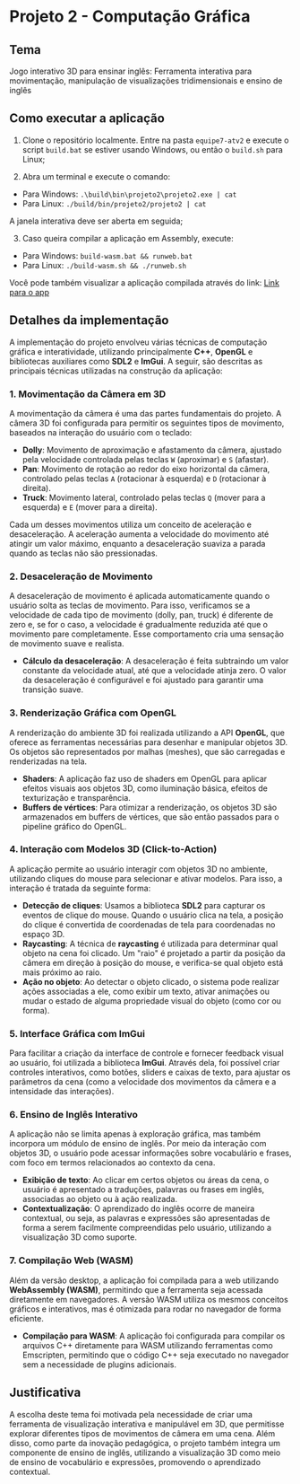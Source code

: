 # Projeto 2 - Computação Gráfica

## Tema

Jogo interativo 3D para ensinar inglês: Ferramenta interativa para movimentação, manipulação de visualizações tridimensionais e ensino de inglês

## Como executar a aplicação

1. Clone o repositório localmente. Entre na pasta `equipe7-atv2` e execute o script `build.bat` se estiver usando Windows, ou então o `build.sh` para Linux;

2. Abra um terminal e execute o comando:

- Para Windows: `.\build\bin\projeto2\projeto2.exe | cat`
- Para Linux: `./build/bin/projeto2/projeto2 | cat`

A janela interativa deve ser aberta em seguida;

3. Caso queira compilar a aplicação em Assembly, execute:

- Para Windows: `build-wasm.bat && runweb.bat`
- Para Linux: `./build-wasm.sh && ./runweb.sh`

Você pode também visualizar a aplicação compilada através do link: [Link para o app](https://abacchi00.github.io/equipe7-atv2/public/projeto2.html)

## Detalhes da implementação

A implementação do projeto envolveu várias técnicas de computação gráfica e interatividade, utilizando principalmente **C++**, **OpenGL** e bibliotecas auxiliares como **SDL2** e **ImGui**. A seguir, são descritas as principais técnicas utilizadas na construção da aplicação:

### 1. **Movimentação da Câmera em 3D**

A movimentação da câmera é uma das partes fundamentais do projeto. A câmera 3D foi configurada para permitir os seguintes tipos de movimento, baseados na interação do usuário com o teclado:

- **Dolly**: Movimento de aproximação e afastamento da câmera, ajustado pela velocidade controlada pelas teclas `W` (aproximar) e `S` (afastar).
- **Pan**: Movimento de rotação ao redor do eixo horizontal da câmera, controlado pelas teclas `A` (rotacionar à esquerda) e `D` (rotacionar à direita).
- **Truck**: Movimento lateral, controlado pelas teclas `Q` (mover para a esquerda) e `E` (mover para a direita).

Cada um desses movimentos utiliza um conceito de aceleração e desaceleração. A aceleração aumenta a velocidade do movimento até atingir um valor máximo, enquanto a desaceleração suaviza a parada quando as teclas não são pressionadas.

### 2. **Desaceleração de Movimento**

A desaceleração de movimento é aplicada automaticamente quando o usuário solta as teclas de movimento. Para isso, verificamos se a velocidade de cada tipo de movimento (dolly, pan, truck) é diferente de zero e, se for o caso, a velocidade é gradualmente reduzida até que o movimento pare completamente. Esse comportamento cria uma sensação de movimento suave e realista.

- **Cálculo da desaceleração**: A desaceleração é feita subtraindo um valor constante da velocidade atual, até que a velocidade atinja zero. O valor da desaceleração é configurável e foi ajustado para garantir uma transição suave.

### 3. **Renderização Gráfica com OpenGL**

A renderização do ambiente 3D foi realizada utilizando a API **OpenGL**, que oferece as ferramentas necessárias para desenhar e manipular objetos 3D. Os objetos são representados por malhas (meshes), que são carregadas e renderizadas na tela.

- **Shaders**: A aplicação faz uso de shaders em OpenGL para aplicar efeitos visuais aos objetos 3D, como iluminação básica, efeitos de texturização e transparência.
- **Buffers de vértices**: Para otimizar a renderização, os objetos 3D são armazenados em buffers de vértices, que são então passados para o pipeline gráfico do OpenGL.

### 4. **Interação com Modelos 3D (Click-to-Action)**

A aplicação permite ao usuário interagir com objetos 3D no ambiente, utilizando cliques do mouse para selecionar e ativar modelos. Para isso, a interação é tratada da seguinte forma:

- **Detecção de cliques**: Usamos a biblioteca **SDL2** para capturar os eventos de clique do mouse. Quando o usuário clica na tela, a posição do clique é convertida de coordenadas de tela para coordenadas no espaço 3D.
- **Raycasting**: A técnica de **raycasting** é utilizada para determinar qual objeto na cena foi clicado. Um "raio" é projetado a partir da posição da câmera em direção à posição do mouse, e verifica-se qual objeto está mais próximo ao raio.
- **Ação no objeto**: Ao detectar o objeto clicado, o sistema pode realizar ações associadas a ele, como exibir um texto, ativar animações ou mudar o estado de alguma propriedade visual do objeto (como cor ou forma).

### 5. **Interface Gráfica com ImGui**

Para facilitar a criação da interface de controle e fornecer feedback visual ao usuário, foi utilizada a biblioteca **ImGui**. Através dela, foi possível criar controles interativos, como botões, sliders e caixas de texto, para ajustar os parâmetros da cena (como a velocidade dos movimentos da câmera e a intensidade das interações).

### 6. **Ensino de Inglês Interativo**

A aplicação não se limita apenas à exploração gráfica, mas também incorpora um módulo de ensino de inglês. Por meio da interação com objetos 3D, o usuário pode acessar informações sobre vocabulário e frases, com foco em termos relacionados ao contexto da cena.

- **Exibição de texto**: Ao clicar em certos objetos ou áreas da cena, o usuário é apresentado a traduções, palavras ou frases em inglês, associadas ao objeto ou à ação realizada.
- **Contextualização**: O aprendizado do inglês ocorre de maneira contextual, ou seja, as palavras e expressões são apresentadas de forma a serem facilmente compreendidas pelo usuário, utilizando a visualização 3D como suporte.

### 7. **Compilação Web (WASM)**

Além da versão desktop, a aplicação foi compilada para a web utilizando **WebAssembly (WASM)**, permitindo que a ferramenta seja acessada diretamente em navegadores. A versão WASM utiliza os mesmos conceitos gráficos e interativos, mas é otimizada para rodar no navegador de forma eficiente.

- **Compilação para WASM**: A aplicação foi configurada para compilar os arquivos C++ diretamente para WASM utilizando ferramentas como Emscripten, permitindo que o código C++ seja executado no navegador sem a necessidade de plugins adicionais.

## Justificativa

A escolha deste tema foi motivada pela necessidade de criar uma ferramenta de visualização interativa e manipulável em 3D, que permitisse explorar diferentes tipos de movimentos de câmera em uma cena. Além disso, como parte da inovação pedagógica, o projeto também integra um componente de ensino de inglês, utilizando a visualização 3D como meio de ensino de vocabulário e expressões, promovendo o aprendizado contextual.
